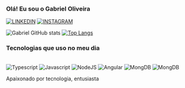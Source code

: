 
### Olá! Eu sou o Gabriel Oliveira

[![LINKEDIN](https://img.shields.io/badge/LinkedIn-0077B5?style=for-the-badge&logo=linkedin&logoColor=white)](https://www.linkedin.com/in/gabriel-oliveira-297668147/)
[![INSTAGRAM](https://img.shields.io/badge/Instagram-E4405F?style=for-the-badge&logo=instagram&logoColor=white)](https://www.instagram.com/gabriel.oliveira02/)


![Gabriel GitHub stats](https://github-readme-stats.vercel.app/api?username=GabrielOliveira9400&count_private=true&show_icons=true&theme=tokyonight)
[![Top Langs](https://github-readme-stats.vercel.app/api/top-langs/?username=anuraghazra&layout=compact)](https://github.com/GabrielOliveira9400/github-readme-stats)
<br>
### Tecnologias que uso no meu dia

<div style="display: inline_block"><br/>
  <img aling="center" alt="Typescript" src="https://img.shields.io/badge/TypeScript-007ACC?style=for-the-badge&logo=typescript&logoColor=white" />
  <img aling="center" alt="Javascript" src="https://img.shields.io/badge/JavaScript-323330?style=for-the-badge&logo=javascript&logoColor=F7DF1E" />
  <img aling="center" alt="NodeJS" src="https://img.shields.io/badge/Node.js-43853D?style=for-the-badge&logo=node.js&logoColor=white" />
  <img aling="center" alt="Angular" src="https://img.shields.io/badge/Angular-DD0031?style=for-the-badge&logo=angular&logoColor=white" />
  <img aling="center" alt="MongDB" src="https://img.shields.io/badge/MongoDB-4EA94B?style=for-the-badge&logo=mongodb&logoColor=white" />
  <img aling="center" alt="MongDB" src="https://img.shields.io/badge/Spring-6DB33F?style=for-the-badge&logo=spring&logoColor=white" />
</div>



Apaixonado por tecnologia, entusiasta 
